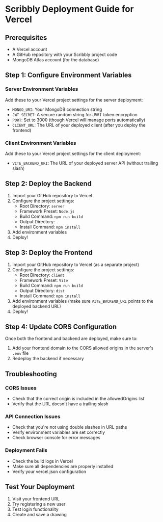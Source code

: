 # Scribbly Deployment Guide for Vercel

## Prerequisites

- A Vercel account
- A GitHub repository with your Scribbly project code
- MongoDB Atlas account (for the database)

## Step 1: Configure Environment Variables

### Server Environment Variables

Add these to your Vercel project settings for the server deployment:

- `MONGO_URI`: Your MongoDB connection string
- `JWT_SECRET`: A secure random string for JWT token encryption
- `PORT`: Set to 3000 (though Vercel will manage ports automatically)
- `CLIENT_URL`: The URL of your deployed client (after you deploy the frontend)

### Client Environment Variables

Add these to your Vercel project settings for the client deployment:

- `VITE_BACKEND_URI`: The URL of your deployed server API (without trailing slash)

## Step 2: Deploy the Backend

1. Import your GitHub repository to Vercel
2. Configure the project settings:
   - Root Directory: `server`
   - Framework Preset: `Node.js`
   - Build Command: `npm run build`
   - Output Directory: `.`
   - Install Command: `npm install`
3. Add environment variables
4. Deploy!

## Step 3: Deploy the Frontend

1. Import your GitHub repository to Vercel (as a separate project)
2. Configure the project settings:
   - Root Directory: `client`
   - Framework Preset: `Vite`
   - Build Command: `npm run build`
   - Output Directory: `dist`
   - Install Command: `npm install`
3. Add environment variables (make sure `VITE_BACKEND_URI` points to the deployed backend URL)
4. Deploy!

## Step 4: Update CORS Configuration

Once both the frontend and backend are deployed, make sure to:

1. Add your frontend domain to the CORS allowed origins in the server's `.env` file
2. Redeploy the backend if necessary

## Troubleshooting

### CORS Issues

- Check that the correct origin is included in the allowedOrigins list
- Verify that the URL doesn't have a trailing slash

### API Connection Issues

- Check that you're not using double slashes in URL paths
- Verify environment variables are set correctly
- Check browser console for error messages

### Deployment Fails

- Check the build logs in Vercel
- Make sure all dependencies are properly installed
- Verify your vercel.json configuration

## Test Your Deployment

1. Visit your frontend URL
2. Try registering a new user
3. Test login functionality
4. Create and save a drawing
